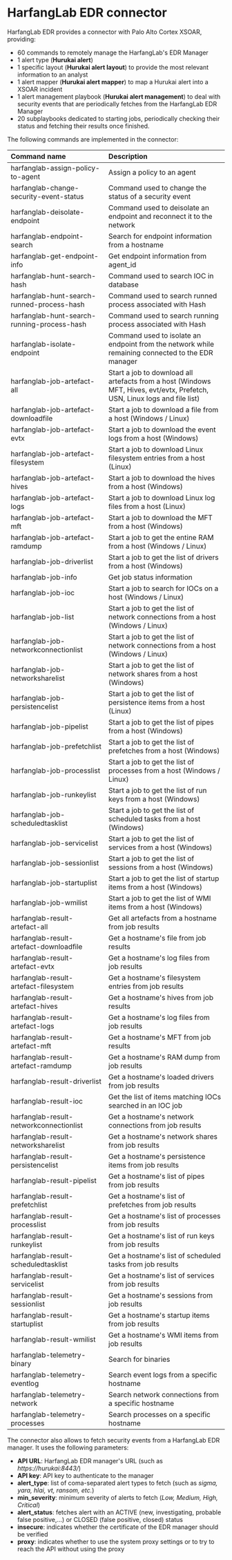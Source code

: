 # HarfangLab EDR connector

HarfangLab EDR provides a connector with Palo Alto Cortex XSOAR, providing: 
  * 60 commands to remotely manage the HarfangLab's EDR Manager
  * 1 alert type (**Hurukai alert**)
  * 1 specific layout (**Hurukai alert layout**) to provide the most relevant information to an analyst
  * 1 alert mapper (**Hurukai alert mapper**) to map a Hurukai alert into a XSOAR incident 
  * 1 alert management playbook (**Hurukai alert management**) to deal with security events that are periodically fetches from the HarfangLab EDR Manager
  * 20 subplaybooks dedicated to starting jobs, periodically checking their status and fetching their results once finished.

The following commands are implemented in the connector:

| Command name					| Description										|
|:----------------------------------------------|:--------------------------------------------------------------------------------------|
|harfanglab-assign-policy-to-agent|Assign a policy to an agent|
|harfanglab-change-security-event-status|Command used to change the status of a security event|
|harfanglab-deisolate-endpoint|Command used to deisolate an endpoint and reconnect it to the network|
|harfanglab-endpoint-search|Search for endpoint information from a hostname|
|harfanglab-get-endpoint-info|Get endpoint information from agent\_id|
|harfanglab-hunt-search-hash|Command used to search IOC in database|
|harfanglab-hunt-search-runned-process-hash|Command used to search runned process associated with Hash|
|harfanglab-hunt-search-running-process-hash|Command used to search running process associated with Hash|
|harfanglab-isolate-endpoint|Command used to isolate an endpoint from the network while remaining connected to the EDR manager|
|harfanglab-job-artefact-all|Start a job to download all artefacts from a host (Windows MFT, Hives, evt/evtx, Prefetch, USN, Linux logs and file list)|
|harfanglab-job-artefact-downloadfile|Start a job to download a file from a host (Windows / Linux)|
|harfanglab-job-artefact-evtx|Start a job to download the event logs from a host (Windows)|
|harfanglab-job-artefact-filesystem|Start a job to download Linux filesystem entries from a host (Linux)|
|harfanglab-job-artefact-hives|Start a job to download the hives from a host (Windows)|
|harfanglab-job-artefact-logs|Start a job to download Linux log files from a host (Linux)|
|harfanglab-job-artefact-mft|Start a job to download the MFT from a host (Windows)|
|harfanglab-job-artefact-ramdump|Start a job to get the entine RAM from a host (Windows / Linux)|
|harfanglab-job-driverlist|Start a job to get the list of drivers from a host (Windows)|
|harfanglab-job-info|Get job status information|
|harfanglab-job-ioc|Start a job to search for IOCs on a host (Windows / Linux)|
|harfanglab-job-list|Start a job to get the list of network connections from a host (Windows / Linux)|
|harfanglab-job-networkconnectionlist|Start a job to get the list of network connections from a host (Windows / Linux)|
|harfanglab-job-networksharelist|Start a job to get the list of network shares from a host (Windows)|
|harfanglab-job-persistencelist|Start a job to get the list of persistence items from a host (Linux)|
|harfanglab-job-pipelist|Start a job to get the list of pipes from a host (Windows)|
|harfanglab-job-prefetchlist|Start a job to get the list of prefetches from a host (Windows)|
|harfanglab-job-processlist|Start a job to get the list of processes from a host (Windows / Linux)|
|harfanglab-job-runkeylist|Start a job to get the list of run keys from a host (Windows)|
|harfanglab-job-scheduledtasklist|Start a job to get the list of scheduled tasks from a host (Windows)|
|harfanglab-job-servicelist|Start a job to get the list of services from a host (Windows)|
|harfanglab-job-sessionlist|Start a job to get the list of sessions from a host (Windows)|
|harfanglab-job-startuplist|Start a job to get the list of startup items from a host (Windows)|
|harfanglab-job-wmilist|Start a job to get the list of WMI items from a host (Windows)|
|harfanglab-result-artefact-all|Get all artefacts from a hostname from job results|
|harfanglab-result-artefact-downloadfile|Get a hostname's file from job results|
|harfanglab-result-artefact-evtx|Get a hostname's log files from job results|
|harfanglab-result-artefact-filesystem|Get a hostname's filesystem entries from job results|
|harfanglab-result-artefact-hives|Get a hostname's hives from job results|
|harfanglab-result-artefact-logs|Get a hostname's log files from job results|
|harfanglab-result-artefact-mft|Get a hostname's MFT from job results|
|harfanglab-result-artefact-ramdump|Get a hostname's RAM dump from job results|
|harfanglab-result-driverlist|Get a hostname's loaded drivers from job results|
|harfanglab-result-ioc|Get the list of items matching IOCs searched in an IOC job|
|harfanglab-result-networkconnectionlist|Get a hostname's network connections from job results|
|harfanglab-result-networksharelist|Get a hostname's network shares from job results|
|harfanglab-result-persistencelist|Get a hostname's persistence items from job results|
|harfanglab-result-pipelist|Get a hostname's list of pipes from job results|
|harfanglab-result-prefetchlist|Get a hostname's list of prefetches from job results|
|harfanglab-result-processlist|Get a hostname's list of processes from job results|
|harfanglab-result-runkeylist|Get a hostname's list of run keys from job results|
|harfanglab-result-scheduledtasklist|Get a hostname's list of scheduled tasks from job results|
|harfanglab-result-servicelist|Get a hostname's list of services from job results|
|harfanglab-result-sessionlist|Get a hostname's sessions from job results|
|harfanglab-result-startuplist|Get a hostname's startup items from job results|
|harfanglab-result-wmilist|Get a hostname's WMI items from job results|
|harfanglab-telemetry-binary|Search for binaries|
|harfanglab-telemetry-eventlog|Search event logs from a specific hostname|
|harfanglab-telemetry-network|Search network connections from a specific hostname|
|harfanglab-telemetry-processes|Search processes on a specific hostname|

The connector also allows to fetch security events from a HarfangLab EDR manager. It uses the following parameters:

  * **API URL**: HarfangLab EDR manager's URL (such as _https://hurukai:8443/_)
  * **API key**: API key to authenticate to the manager
  * **alert_type**: list of coma-separated alert types to fetch (such as _sigma, yara, hlai, vt, ransom, etc._)
  * **min_severity**: minimum severity of alerts to fetch (_Low, Medium, High, Critical_)
  * **alert_status**: fetches alert with an ACTIVE (new, investigating, probable false positive,...) or CLOSED (false positive, closed) status
  * **insecure**: indicates whether the certificate of the EDR manager should be verified
  * **proxy**: indicates whether to use the system proxy settings or to try to reach the API without using the proxy



